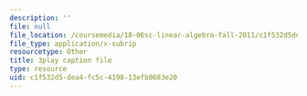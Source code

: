 ```yaml
---
description: ''
file: null
file_location: /coursemedia/18-06sc-linear-algebra-fall-2011/c1f532d5dea4fc5c419813efb0683e20_h9aDgvW59TU.srt
file_type: application/x-subrip
resourcetype: Other
title: 3play caption file
type: resource
uid: c1f532d5-dea4-fc5c-4198-13efb0683e20
---
```

